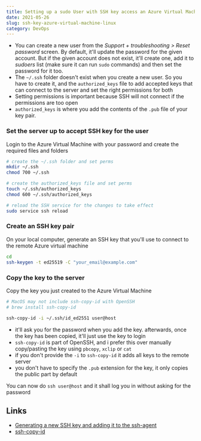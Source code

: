 ```yaml
---
title: Setting up a sudo User with SSH key access an Azure Virtual Machine (Ubuntu)
date: 2021-05-26
slug: ssh-key-azure-virtual-machine-linux
category: DevOps
---
```


- You can create a new user from the _Support + troubleshooting > Reset password_ screen. By default, it'll update the password for the given account. But if the given account does not exist, it'll create one, add it to _sudoers_ list (make sure it can run `sudo` commands) and then set the password for it too.
- The `~/.ssh` folder doesn't exist when you create a new user. So you have to create it, and the `authorized_keys` file to add accepted keys that can connect to the server and set the right permissions for both
- Setting permissions is important because SSH will not connect if the permissions are too open
- `authorized_keys` is where you add the contents of the `.pub` file of your key pair.

### Set the server up to accept SSH key for the user

Login to the Azure Virtual Machine with your password and create the required files and folders

```bash
# create the ~/.ssh folder and set perms
mkdir ~/.ssh
chmod 700 ~/.ssh

# create the authorized_keys file and set perms
touch ~/.ssh/authorized_keys
chmod 600 ~/.ssh/authorized_keys

# reload the SSH service for the changes to take effect
sudo service ssh reload
```

### Create an SSH key pair

On your local computer, generate an SSH key that you'll use to connect to the remote Azure virtual machine

```bash
cd
ssh-keygen -t ed25519 -C "your_email@example.com"
```

### Copy the key to the server

Copy the key you just created to the Azure Virtual Machine

```bash
# MacOS may not include ssh-copy-id with OpenSSH
# brew install ssh-copy-id

ssh-copy-id -i ~/.ssh/id_ed2551 user@host
```

- it'll ask you for the password when you add the key. afterwards, once the key has been copied, it'll just use the key to login
- `ssh-copy-id` is part of OpenSSH, and i prefer this over manually copy/pasting the key using `pbcopy`, `xclip` or `cat`
- if you don't provide the `-i` to `ssh-copy-id` it adds all keys to the remote server
- you don't have to specify the `.pub` extension for the key, it only copies the public part by default

You can now do `ssh user@host` and it shall log you in without asking for the password

## Links

- [Generating a new SSH key and adding it to the ssh-agent](https://docs.github.com/en/github/authenticating-to-github/connecting-to-github-with-ssh/generating-a-new-ssh-key-and-adding-it-to-the-ssh-agent)
- [ssh-copy-id](https://www.ssh.com/academy/ssh/copy-id)
